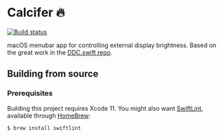 # Calcifer 🔥
[![Build status](https://github.com/simba909/calcifer/workflows/CI/badge.svg)](https://github.com/simba909/calcifer/actions)

macOS menubar app for controlling external display brightness. Based on the great work in the [DDC.swift repo](https://github.com/reitermarkus/DDC.swift).

## Building from source

### Prerequisites
Building this project requires Xcode 11. You might also want [SwiftLint](https://github.com/realm/SwiftLint), available through [HomeBrew](https://brew.sh):

```bash
$ brew install swiftlint
```

